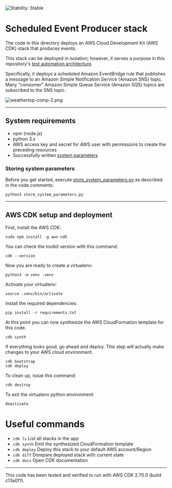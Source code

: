 ![Stability: Stable](https://img.shields.io/badge/stability-Stable-success.svg?style=for-the-badge)

# Scheduled Event Producer stack

The code in this directory deploys an AWS Cloud Development Kit (AWS CDK) stack that produces events.

This stack can be deployed in isolation; however, it serves a purpose in this repository's [test automation architecture](../README.md).

Specifically, it deploys a scheduled Amazon EventBridge rule that publishes a message to an Amazon Simple Notification Service (Amazon SNS) topic. Many "consumer" Amazon Simple Queue Service (Amazon SQS) topics are subscribed to the SNS topic.


![weathertop-comp-2.png](..%2Farchitecture_diagrams%2Fpng%2Fweathertop-comp-2.png)

---
## System requirements
* npm (node.js)
* python 3.x
* AWS access key and secret for AWS user with permissions to create the preceding resources
* Successfully written [system parameters](#storing-system-parameters)
  
### Storing system parameters

Before you get started, execute [store_system_parameters.py](store_system_params.py) as described in the code comments:

```
python3 store_system_parameters.py
```
---
## AWS CDK setup and deployment

First, install the AWS CDK:

```
sudo npm install -g aws-cdk
```

You can check the toolkit version with this command:

```
cdk --version
```

Now you are ready to create a virtualenv:

```
python3 -m venv .venv
```

Activate your virtualenv:

```
source .venv/bin/activate
```

Install the required dependencies:

```
pip install -r requirements.txt
```

At this point you can now synthesize the AWS CloudFormation template for this code.

```
cdk synth
```

If everything looks good, go ahead and deploy.  This step will actually make
changes to your AWS cloud environment.  

```
cdk bootstrap
cdk deploy
```

To clean up, issue this command:

```
cdk destroy
```

To exit the virtualenv python environment:

```
deactivate
```

# Useful commands

 * `cdk ls`          List all stacks in the app
 * `cdk synth`       Emit the synthesized CloudFormation template
 * `cdk deploy`      Deploy this stack to your default AWS account/Region
 * `cdk diff`        Dompare deployed stack with current state
 * `cdk docs`        Open CDK documentation

---
This code has been tested and verified to run with AWS CDK 2.70.0 (build c13a0f1).
